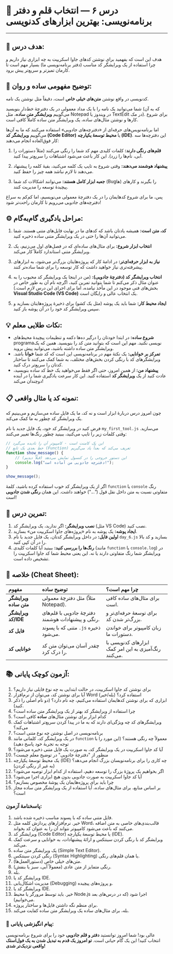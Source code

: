 
# 🧩 درس ۶ — انتخاب قلم و دفتر برنامه‌نویسی: بهترین ابزارهای کدنویسی



---

## 🎯 هدف درس:

هدف این است که بفهمید برای نوشتن کدهای جاوا اسکریپت به چه ابزاری نیاز داریم و چرا استفاده از یک ویرایشگر کد مناسب (دفتر برنامه‌نویسی ما) بسیار مهم است تا کارمان تمیزتر و سریع‌تر پیش برود.

## 🧠 توضیح مفهومی ساده و روان:

کدنویسی در واقع نوشتن **متن‌های خیلی خاص** است، دقیقاً مثل نوشتن یک نامه.

شما می‌توانید یک نامه را با یک مداد معمولی در یک دفترچهٔ خط‌دار بنویسید (که به آن می‌گوییم **ویرایشگر متن ساده**، مثل Notepad در ویندوز یا TextEdit در مک). برای شروع کارها و نوشتن مثال‌های ساده، یک ویرایشگر متن ساده کاملاً کافی است.

اما برنامه‌نویس‌های حرفه‌ای از «دفترچه‌های جادویی» استفاده می‌کنند که ما به آن‌ها می‌گوییم **ویرایشگر کد (Code Editor)** یا **محیط توسعهٔ یکپارچه (IDE)**. این دفترچه‌ها سه کار فوق‌العاده انجام می‌دهند:

1. **قلم‌های رنگی دارند:** کلمات کلیدی مهم کد شما را رنگی می‌کنند (مثلاً دستورات را آبی، نام‌ها را زرد). این کار باعث می‌شود اشتباهات را سریع‌تر پیدا کنید.

2. **پیشنهاد هوشمند می‌دهند:** وقتی شروع به تایپ یک کلمه می‌کنید، بقیهٔ کلمه را پیشنهاد می‌دهند تا لازم نباشد همه چیز را حفظ کنید.

3. **جعبه ابزار کامل هستند:** می‌توانند اشکالات کد شما (Bugها) را بگیرند و کارهای پیچیدهٔ توسعه را مدیریت کنند.

پس، ما برای شروع کدهایمان را در یک دفترچهٔ معمولی می‌نویسیم، اما کم‌کم به سراغ دفترچه‌های جادویی می‌رویم تا کارمان راحت‌تر شود!

## ⚙️ مراحل یادگیری گام‌به‌گام:

1. **کد، متن است:** همیشه یادتان باشد که کدهای ما در نهایت فایل‌های متنی هستند. شما می‌توانید آن‌ها را حتی در یک ویرایشگر متنی ساده ذخیره کنید.

2. **انتخاب ابزار شروع:** برای مثال‌های ساده‌ای که در فصل‌های اول می‌زنیم، یک ویرایشگر متنی استاندارد کاملاً کار می‌کند.

3. **نیاز به ابزار حرفه‌ای‌تر:** در ادامهٔ کار که پروژه‌هایتان بزرگ‌تر می‌شود، به ابزارهای پیشرفته‌تری نیاز خواهید داشت که کار توسعه را برای شما ساده‌تر کنند.

4. **انتخاب ویرایشگر کد (دفترچهٔ جادویی):** (من در اینجا یک ویرایشگر کد محبوب را به عنوان مثال ذکر می‌کنم تا شما بتوانید تمرین کنید، اگرچه نام آن به طور خاص در بخش‌های فنی موجود در این مأخذ نیامده، اما برای اجرای این درس لازم است.) **Visual Studio Code (VS Code)** یک انتخاب عالی و رایگان است.

5. **ایجاد محیط کار:** شما باید یک پوشه (مثل یک کشو) برای ذخیرهٔ پروژه‌هایتان بسازید و سپس ویرایشگر کد خود را در آن پوشه باز کنید.

## 💡 نکات طلایی معلم:

* **شروع ساده:** در ابتدا خودتان را درگیر ده‌ها دکمه و تنظیمات پیچیدهٔ محیط‌های programa‌نویسی نکنید. مهم این است که بتوانید متن کد را بنویسید. همین که یک ویرایشگر متن ساده داشته باشید، می‌توانید پیش بروید.
* **تمرکز بر خوانایی:** یک نکتهٔ مهم در برنامه‌نویسی این است که کد شما **خوانا** باشد. ویرایشگرهای کد با رنگی کردن بخش‌های مختلف، به شما کمک می‌کنند تا ساختار کدتان را سریع‌تر درک کنید.
* **پیشنهاد من:** از همین امروز، حتی اگر فقط می‌خواهید یک خط کد ساده بنویسید، عادت کنید از یک **ویرایشگر کد** استفاده کنید. این کار سرعت یادگیری شما را در آینده دوچندان می‌کند!

## 📋 نمونه کد یا مثال واقعی:

چون امروز درس دربارهٔ ابزار است و نه کد، ما یک فایل ساده می‌سازیم و می‌بینیم که یک ویرایشگر کد چطور به ما کمک می‌کند.

فرض کنید در ویرایشگر کد خود، یک فایل جدید با نام `my_first_tool.js` می‌سازید. وقتی کلمات زیر را تایپ می‌کنید، ببینید چطور رنگ‌ها تغییر می‌کنند:

```javascript
// این یک کامنت است - کامپیوتر آن را نادیده می‌گیرد
// خط بعدی یک تابع (Function) تعریف می‌کند که بعداً یاد می‌گیریم
function show_message() { 
    // این دستور خروجی را در کنسول نمایش می‌دهد (قبلاً دیدیم)
    console.log("دفترچه جادویی من آماده است!");
}

show_message();
```

اگر از یک ویرایشگر کد خوب استفاده کرده باشید، کلمهٔ `function` یا `console` رنگ متفاوتی نسبت به متن داخل نقل قول ("...") خواهند داشت. این همان **رنگی شدن جادویی** است!

## 🧪 تمرین درس:

1. **نصب ویرایشگر:** اگر ندارید، یک ویرایشگر کد (مثل VS Code) نصب کنید.
2. **ایجاد پوشه:** یک پوشه به نام «پروژه‌های جاوا اسکریپت من» بسازید.
3. **اولین فایل:** در داخل ویرایشگر کدتان، یک فایل جدید با نام `day_6.js` بسازید و کد بالا را در آن کپی کنید.
4. **رنگ‌ها را بررسی کنید:** ببینید آیا کلمات کلیدی (مانند `function` یا `console.log`) در ویرایشگر شما رنگ متفاوتی دارند یا نه. این یعنی محیط شما کد جاوا اسکریپت را تشخیص داده است.

## 🧾 خلاصه (Cheat Sheet):

| مفهوم                 | توضیح ساده                                         | چرا مهم است؟                                          |
| :-------------------- | :------------------------------------------------- | :---------------------------------------------------- |
| **ویرایشگر متن ساده** | مثل دفترچهٔ معمولی (مثلاً Notepad).                | برای مثال‌های ساده کافی است.                          |
| **ویرایشگر کد/IDE**   | دفترچهٔ جادویی با قلم‌های رنگی و پیشنهادات هوشمند. | برای توسعهٔ حرفه‌ای‌تر و بزرگ‌تر شدن کد.              |
| **فایل کد**           | متنی که با پسوند `.js` ذخیره می‌شود.               | زبان کامپیوتر برای خواندن دستورات ما.                 |
| **خوانایی کد**        | چقدر آسان می‌توان متن کد را درک کرد.               | ابزارهای کدنویسی با رنگ‌آمیزی به این امر کمک می‌کنند. |

## 📚 آزمون کوچک پایانی:

1. برای نوشتن کد جاوا اسکریپت، در حالت ابتدایی به چه نوع فایلی نیاز داریم؟
2. آیا برای نوشتن کد، می‌توان از نرم‌افزار Word استفاده کرد؟ (بله/خیر)
3. ابزاری که برای نوشتن کدهایمان استفاده می‌کنیم، چه نام دارد؟ (دو نام اصلی را ذکر کنید).
4. چرا استفاده از ویرایشگر کد بهتر از یک ویرایشگر متن ساده است؟
5. کدام ابزار برای نوشتن مثال‌های **ساده** کافی است؟
6. ویرایشگرهای کد چه ویژگی‌ای دارند که به ما در پیدا کردن سریع‌تر اشتباهات کمک می‌کند؟
7. برنامه‌نویسی در اصل نوشتن چه نوع متنی است؟
8. در یک ویرایشگر کد، کلماتی مانند `function` معمولاً چه رنگی هستند؟ (این مورد را با توجه به تجربهٔ خود پاسخ دهید)
9. آیا کد جاوا اسکریپت در یک ویرایشگر کد، به صورت یک فایل متنی ذخیره می‌شود؟
10. منظور از "دفترچهٔ جادویی" در توضیح معلم چیست؟
11. یک محیط توسعهٔ یکپارچه (IDE) چه کاری را برای برنامه‌نویسان بزرگ انجام می‌دهد؟ (به غیر از رنگی کردن)
12. اگر بخواهیم یک پروژهٔ بزرگ را توسعه دهیم، استفاده از کدام ابزار توصیه می‌شود؟
13. آیا کد جاوا اسکریپت به صورت جادویی بدون هیچ ابزاری اجرا می‌شود؟
14. چرا باید برای پروژه‌هایمان یک پوشهٔ مخصوص بسازیم؟
15. بر اساس منابع، برای مثال‌های ساده، آیا استفاده از یک ویرایشگر متن ساده مجاز است؟

### پاسخنامهٔ آزمون:

1. فایل متنی ساده که با پسوند مناسب ذخیره شده باشد.
2. خیر. نرم‌افزارهای پردازش کلمه مثل Word، قالب‌بندی‌های خاصی به متن اضافه می‌کنند که باعث می‌شود کامپیوتر نتواند آن را به عنوان کد بخواند.
3. ویرایشگر کد (Code Editor) یا محیط توسعهٔ یکپارچه (IDE).
4. ویرایشگر کد با رنگی کردن سینتکس و ارائهٔ پیشنهادات، به خوانایی و سرعت کمک می‌کند.
5. یک ویرایشگر متن ساده (Simple Text Editor).
6. رنگی کردن سینتکس (Syntax Highlighting) یا همان قلم‌های رنگی.
7. متن‌های خیلی خاص (دستورالعمل‌ها).
8. رنگی متمایز از متن عادی (معمولاً آبی، سبز یا بنفش).
9. بله.
10. ویرایشگر کد یا IDE.
11. مدیریت اشکال‌یابی (Debugging) و پروژه‌های پیچیده.
12. ویرایشگر کد یا IDE.
13. خیر. باید توسط مرورگر یا محیط Node.js اجرا شود (که در درس‌های بعد می‌خوانیم).
14. برای منظم نگه داشتن فایل‌ها و ساختار پروژه.
15. بله، برای مثال‌های ساده یک ویرایشگر متن ساده کفایت می‌کند.

### 🌟 پیام انگیزشی پایانی:

عالی بود! شما امروز توانستید **دفتر و قلم جادویی** خود را برای شروع برنامه‌نویسی انتخاب کنید! این یک گام حیاتی است.
**تو امروز یک قدم به تبدیل شدن به یک فول‌استک واقعی نزدیک‌تر شدی!**

